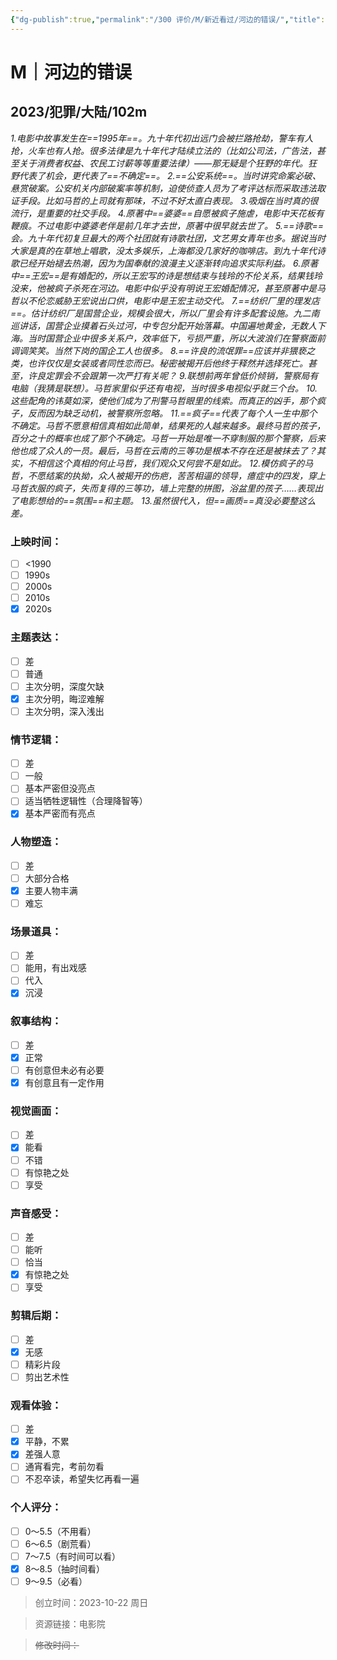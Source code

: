 ```yaml
---
{"dg-publish":true,"permalink":"/300 评价/M/新近看过/河边的错误/","title":"河边的错误","tags":["M","分类"],"created":"2023-10-22T18:33:19.030+08:00","updated":"2024-01-12T12:01:39.033+08:00"}
---
```



# M｜河边的错误
## 2023/犯罪/大陆/102m
*1.电影中故事发生在==1995年==。九十年代初出远门会被拦路抢劫，警车有人抢，火车也有人抢。很多法律是九十年代才陆续立法的（比如公司法，广告法，甚至关于消费者权益、农民工讨薪等等重要法律）——那无疑是个狂野的年代。狂野代表了机会，更代表了==不确定==。
2.==公安系统==。当时讲究命案必破、悬赏破案。公安机关内部破案率等机制，迫使侦查人员为了考评达标而采取违法取证手段。比如马哲的上司就有那味，不过不好太直白表现。
3.吸烟在当时真的很流行，是重要的社交手段。
4.原著中==婆婆==自愿被疯子施虐，电影中天花板有鞭痕。不过电影中婆婆老伴是前几年才去世，原著中很早就去世了。
5.==诗歌==会。九十年代初复旦最大的两个社团就有诗歌社团，文艺男女青年也多。据说当时大家是真的在草地上唱歌，没太多娱乐，上海都没几家好的咖啡店。到九十年代诗歌已经开始褪去热潮，因为为国奉献的浪漫主义逐渐转向追求实际利益。
6.原著中==王宏==是有婚配的，所以王宏写的诗是想结束与钱玲的不伦关系，结果钱玲没来，他被疯子杀死在河边。电影中似乎没有明说王宏婚配情况，甚至原著中是马哲以不伦恋威胁王宏说出口供，电影中是王宏主动交代。
7.==纺织厂里的理发店==。估计纺织厂是国营企业，规模会很大，所以厂里会有许多配套设施。九二南巡讲话，国营企业摸着石头过河，中专包分配开始落幕。中国遍地黄金，无数人下海。当时国营企业中很多关系户，效率低下，亏损严重，所以大波浪们在警察面前调调笑笑。当然下岗的国企工人也很多。
8.==许良的流氓罪==应该并非猥亵之类，也许仅仅是女装或者同性恋而已。秘密被揭开后他终于释然并选择死亡。甚至，许良定罪会不会跟第一次严打有关呢？
9.联想前两年曾低价倾销，警察局有电脑（我猜是联想）。马哲家里似乎还有电视，当时很多电视似乎就三个台。
10.这些配角的讳莫如深，使他们成为了刑警马哲眼里的线索。而真正的凶手，那个疯子，反而因为缺乏动机，被警察所忽略。
11.==疯子==代表了每个人一生中那个不确定。马哲不愿意相信真相如此简单，结果死的人越来越多。最终马哲的孩子，百分之十的概率也成了那个不确定。马哲一开始是唯一不穿制服的那个警察，后来他也成了众人的一员。最后，马哲在云南的三等功是根本不存在还是被抹去了？其实，不相信这个真相的何止马哲，我们观众又何尝不是如此。
12.模仿疯子的马哲，不愿结案的执拗，众人被揭开的伤疤，苦苦相逼的领导，癔症中的四发，穿上马哲衣服的疯子，失而复得的三等功，墙上完整的拼图，浴盆里的孩子……表现出了电影想给的==氛围==和主题。
13.虽然很代入，但==画质==真没必要整这么差。*
### 上映时间：
- [ ] <1990
- [ ] 1990s
- [ ] 2000s
- [ ] 2010s
- [x] 2020s
### 主题表达：
- [ ] 差
- [ ] 普通
- [ ] 主次分明，深度欠缺
- [x] 主次分明，晦涩难解
- [ ] 主次分明，深入浅出
### 情节逻辑：
- [ ] 差
- [ ] 一般
- [ ] 基本严密但没亮点
- [ ] 适当牺牲逻辑性（合理降智等）
- [x] 基本严密而有亮点
### 人物塑造：
- [ ] 差
- [ ] 大部分合格
- [x] 主要人物丰满
- [ ] 难忘
### 场景道具：
- [ ] 差
- [ ] 能用，有出戏感
- [ ] 代入
- [x] 沉浸
### 叙事结构：
- [ ] 差
- [x] 正常
- [ ] 有创意但未必有必要
- [x] 有创意且有一定作用
### 视觉画面：
- [ ] 差
- [x] 能看
- [ ] 不错
- [ ] 有惊艳之处
- [ ] 享受
### 声音感受：
- [ ] 差
- [ ] 能听
- [ ] 恰当
- [x] 有惊艳之处
- [ ] 享受
### 剪辑后期：
- [ ] 差
- [x] 无感
- [ ] 精彩片段
- [ ] 剪出艺术性
### 观看体验：
- [ ] 差
- [x] 平静，不累
- [x] 差强人意
- [ ] 通宵看完，考前勿看
- [ ] 不忍卒读，希望失忆再看一遍
### 个人评分：
- [ ] 0～5.5（不用看）
- [ ] 6～6.5（剧荒看）
- [ ] 7～7.5（有时间可以看）
- [x] 8～8.5（抽时间看）
- [ ] 9～9.5（必看）

>创立时间：2023-10-22 周日

>资源链接：电影院

>~~修改时间：~~



